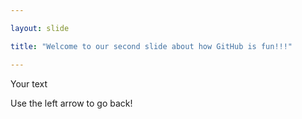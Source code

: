 ```yaml
---

layout: slide

title: "Welcome to our second slide about how GitHub is fun!!!"

---
```


Your text

Use the left arrow to go back!
